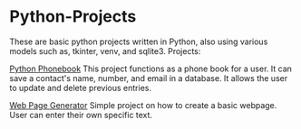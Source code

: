 # Python-Projects
These are basic python projects written in Python, also using various models such as, tkinter, venv, and sqlite3.
Projects:

[Python Phonebook](https://github.com/tylerlynn13/Python-Projects/files/13185069/src.1.zip)
  This project functions as a phone book for a user. It can save a contact's name, number, and email in a database. It allows the user to update and delete previous entries.


[Web Page Generator](https://github.com/tylerlynn13/Python-Projects/files/13197066/web_page_generator.zip)
  Simple project on how to create a basic webpage. User can enter their own specific text.







        


  
